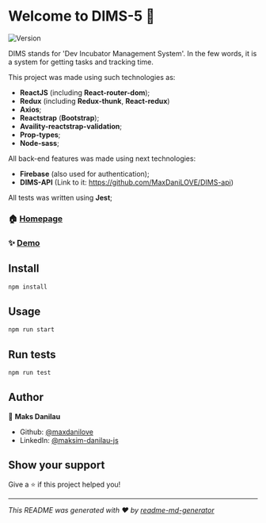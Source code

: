 # Welcome to DIMS-5 👋

![Version](<https://img.shields.io/badge/version-(1.0.0)-blue.svg?cacheSeconds=2592000>)

DIMS stands for 'Dev Incubator Management System'. In the few words, it is a system for getting tasks and tracking time.

This project was made using such technologies as:
 - **ReactJS** (including **React-router-dom**);
 - **Redux** (including **Redux-thunk**, **React-redux**)
 - **Axios**;
 - **Reactstrap** (**Bootstrap**);
 - **Availity-reactstrap-validation**;
 - **Prop-types**;
 - **Node-sass**;
 
All back-end features was made using next technologies:
 - **Firebase** (also used for authentication);
 - **DIMS-API** (Link to it: https://github.com/MaxDaniLOVE/DIMS-api)

All tests was written using **Jest**;
 
### 🏠 [Homepage](https://github.com/Dev-incubator/DIMS.UI-5)

### ✨ [Demo](https://dims-beta.netlify.app/)

## Install

```sh
npm install
```

## Usage

```sh
npm run start
```

## Run tests

```sh
npm run test
```

## Author

👤 **Maks Danilau**

- Github: [@maxdanilove](https://github.com/maxdanilove)
- LinkedIn: [@maksim-danilau-js](https://linkedin.com/in/maksim-danilau-js)

## Show your support

Give a ⭐️ if this project helped you!

---

_This README was generated with ❤️ by [readme-md-generator](https://github.com/kefranabg/readme-md-generator)_
